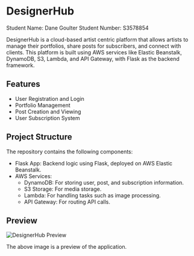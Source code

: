 # DesignerHub

Student Name: Dane Goulter
Student Number: S3578854

DesignerHub is a cloud-based artist centric platform that allows artists to manage their portfolios, share posts for subscribers, and connect with clients. This platform is built using AWS services like Elastic Beanstalk, DynamoDB, S3, Lambda, and API Gateway, with Flask as the backend framework.

## Features

- User Registration and Login
- Portfolio Management
- Post Creation and Viewing
- User Subscription System

## Project Structure

The repository contains the following components:

- Flask App: Backend logic using Flask, deployed on AWS Elastic Beanstalk.
- AWS Services:
  - DynamoDB: For storing user, post, and subscription information.
  - S3 Storage: For media storage.
  - Lambda: For handling tasks such as image processing.
  - API Gateway: For routing API calls.
  
## Preview

![DesignerHub Preview](https://i.imgur.com/6MQsTIM.jpeg) 

The above image is a preview of the application.


